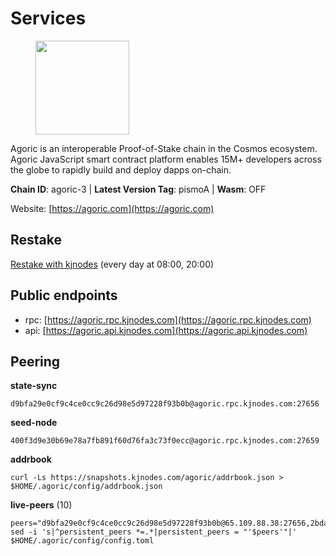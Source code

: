 # Services

<figure><img src="https://raw.githubusercontent.com/kj89/testnet_manuals/main/pingpub/logos/agoric.png" width="150" alt=""><figcaption></figcaption></figure>

Agoric is an interoperable Proof-of-Stake chain in the Cosmos ecosystem.  Agoric JavaScript smart contract platform enables 15M+ developers across the  globe to rapidly build and deploy dapps on-chain.

**Chain ID**: agoric-3 | **Latest Version Tag**: pismoA | **Wasm**: OFF

Website: [https://agoric.com](https://agoric.com)

## Restake

[Restake with kjnodes](https://restake.app/agoric/agoricvaloper1ku5sm2twlsywdrp4wz3kfwgyrtqtp0lpr3nvk8) (every day at 08:00, 20:00)
## Public endpoints

* rpc: [https://agoric.rpc.kjnodes.com](https://agoric.rpc.kjnodes.com)
* api: [https://agoric.api.kjnodes.com](https://agoric.api.kjnodes.com)

## Peering

**state-sync**

```
d9bfa29e0cf9c4ce0cc9c26d98e5d97228f93b0b@agoric.rpc.kjnodes.com:27656
```

**seed-node**

```
400f3d9e30b69e78a7fb891f60d76fa3c73f0ecc@agoric.rpc.kjnodes.com:27659
```

**addrbook**
```
curl -Ls https://snapshots.kjnodes.com/agoric/addrbook.json > $HOME/.agoric/config/addrbook.json
```

**live-peers** (10)
```
peers="d9bfa29e0cf9c4ce0cc9c26d98e5d97228f93b0b@65.109.88.38:27656,2bda83f1501d30187e662c59d75ed4ffffcf8004@135.181.142.117:26656,03c7d68a1433dde6db1acbbdf98712609843cc8f@161.97.187.189:36656,cef26a8de3aa31f1f4e63898b38667b0816f35d3@14.224.155.176:26656,ea07f4e4013afcb818e2b43610ec7ce066f63164@173.212.215.174:26656,abc62ded9142361bd9832282242a53611785ffcd@51.81.109.109:26656,5e0acd690771af91625095185f6081dd1bccdb8f@78.47.21.189:26656,c2a993a5c8905ee1be929352654b6a49ecf0726a@195.3.222.163:26656,2f524fbc73a8b0daa29f2ba0b7642aae62bea86f@65.108.144.8:26656,e759de7a872eff293ab1316a0745eb5fdd5614f3@88.217.142.187:26656"
sed -i 's|^persistent_peers *=.*|persistent_peers = "'$peers'"|' $HOME/.agoric/config/config.toml
```
